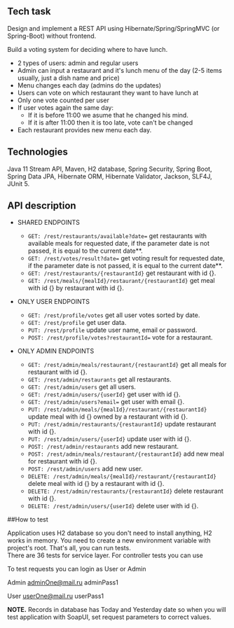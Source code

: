 ## Tech task

Design and implement a REST API using Hibernate/Spring/SpringMVC (or Spring-Boot) without frontend.

Build a voting system for deciding where to have lunch.

 * 2 types of users: admin and regular users
 * Admin can input a restaurant and it's lunch menu of the day (2-5 items usually, just a dish name and price)
 * Menu changes each day (admins do the updates)
 * Users can vote on which restaurant they want to have lunch at
 * Only one vote counted per user
 * If user votes again the same day:
    - If it is before 11:00 we asume that he changed his mind.
    - If it is after 11:00 then it is too late, vote can't be changed
 * Each restaurant provides new menu each day.
 
 ## Technologies
 
 Java 11 Stream API, Maven, H2 database, Spring Security, Spring Boot, Spring Data JPA, Hibernate ORM, Hibernate Validator, Jackson, SLF4J, JUnit 5.
 
 ## API description
 
   + SHARED ENDPOINTS
        * `GET: /rest/restaurants/available?date=` get restaurants with available meals for requested date, if the parameter date is not passed, it is equal to the current date**. 
        * `GET: /rest/votes/result?date=` get voting result for requested date, if the parameter date is not passed, it is equal to the current date**.
        * `GET: /rest/restaurants/{restaurantId}` get restaurant with id {}.
        * `GET: /rest/meals/{mealId}/restaurant/{restaurantId}` get meal with id {} by restaurant with id {}.
   
   + ONLY USER ENDPOINTS  
        * `GET: /rest/profile/votes` get all user votes sorted by date.
        * `GET: /rest/profile` get user data. 
        * `PUT: /rest/profile` update user name, email or password. 
        * `POST: /rest/profile/votes?restaurantId=` vote for a restaurant. 
  
   + ONLY ADMIN ENDPOINTS
        * `GET: /rest/admin/meals/restaurant/{restaurantId}` get all meals for restaurant with id {}. 
        * `GET: /rest/admin/restaurants` get all restaurants. 
        * `GET: /rest/admin/users` get all users. 
        * `GET: /rest/admin/users/{userId}` get user with id {}. 
        * `GET: /rest/admin/users?email=` get user with email {}. 
        * `PUT: /rest/admin/meals/{mealId}/restaurant/{restaurantId}` update meal with id {} owned by a restaurant with id {}. 
        * `PUT: /rest/admin/restaurants/{restaurantId}` update restaurant with id {}. 
        * `PUT: /rest/admin/users/{userId}` update user with id {}. 
        * `POST: /rest/admin/restaurants` add new restaurant. 
        * `POST: /rest/admin/meals/restaurant/{restaurantId}` add new meal for restaurant with id {}. 
        * `POST: /rest/admin/users` add new user. 
        * `DELETE: /rest/admin/meals/{mealId}/restaurant/{restaurantId}` delete meal with id {} by a restaurant with id {}. 
        * `DELETE: /rest/admin/restaurants/{restaurantId}` delete restaurant with id {}. 
        * `DELETE: /rest/admin/users/{userId}` delete user with id {}. 
        
 ##How to test
 
 Application uses H2 database so you don't need to install anything, H2 works in memory. You need to create a new environment variable with project's root. That's all, you can run tests.  
 There are 36 tests for service layer. For controller tests you can use   
 
 To test requests you can login as User or Admin
 
 Admin
 adminOne@mail.ru
 adminPass1
 
 User
 userOne@mail.ru
 userPass1

 **NOTE.** Records in database has Today and Yesterday date so when you will test application with SoapUI, set request parameters to correct values.